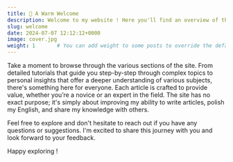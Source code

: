 ```yaml
---
title: 📌 A Warm Welcome 
description: Welcome to my website ! Here you'll find an overview of the site and discover various tutorials, insights, and interesting articles. Dive in and explore the content that I've curated just for you :)
slug: welcome
date: 2024-07-07 12:12:12+0000
image: cover.jpg
weight: 1       # You can add weight to some posts to override the default sorting (date descending)
---
```


Take a moment to browse through the various sections of the site. From detailed tutorials that guide you step-by-step through complex topics to personal insights that offer a deeper understanding of various subjects, there's something here for everyone. Each article is crafted to provide value, whether you’re a novice or an expert in the field. The site has no exact purpose; it's simply about improving my ability to write articles, polish my English, and share my knowledge with others.

Feel free to explore and don't hesitate to reach out if you have any questions or suggestions. I'm excited to share this journey with you and look forward to your feedback.

Happy exploring !
